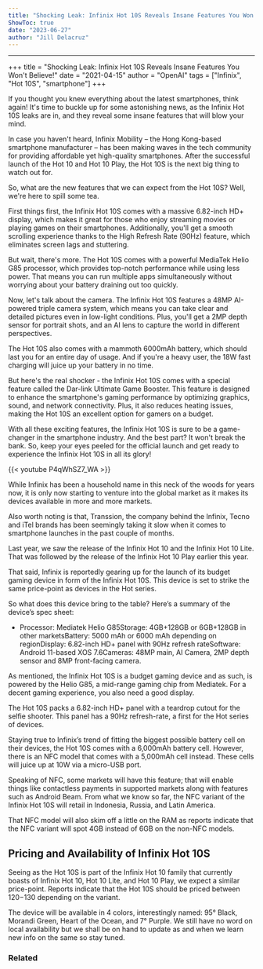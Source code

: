 ```yaml
---
title: "Shocking Leak: Infinix Hot 10S Reveals Insane Features You Won't Believe!"
ShowToc: true 
date: "2023-06-27"
author: "Jill Delacruz"
---
```

*****
+++
title = "Shocking Leak: Infinix Hot 10S Reveals Insane Features You Won't Believe!"
date = "2021-04-15"
author = "OpenAI"
tags = ["Infinix", "Hot 10S", "smartphone"]
+++

If you thought you knew everything about the latest smartphones, think again! It's time to buckle up for some astonishing news, as the Infinix Hot 10S leaks are in, and they reveal some insane features that will blow your mind.

In case you haven't heard, Infinix Mobility – the Hong Kong-based smartphone manufacturer – has been making waves in the tech community for providing affordable yet high-quality smartphones. After the successful launch of the Hot 10 and Hot 10 Play, the Hot 10S is the next big thing to watch out for.

So, what are the new features that we can expect from the Hot 10S? Well, we're here to spill some tea.

First things first, the Infinix Hot 10S comes with a massive 6.82-inch HD+ display, which makes it great for those who enjoy streaming movies or playing games on their smartphones. Additionally, you'll get a smooth scrolling experience thanks to the High Refresh Rate (90Hz) feature, which eliminates screen lags and stuttering.

But wait, there's more. The Hot 10S comes with a powerful MediaTek Helio G85 processor, which provides top-notch performance while using less power. That means you can run multiple apps simultaneously without worrying about your battery draining out too quickly.

Now, let's talk about the camera. The Infinix Hot 10S features a 48MP AI-powered triple camera system, which means you can take clear and detailed pictures even in low-light conditions. Plus, you'll get a 2MP depth sensor for portrait shots, and an AI lens to capture the world in different perspectives.

The Hot 10S also comes with a mammoth 6000mAh battery, which should last you for an entire day of usage. And if you're a heavy user, the 18W fast charging will juice up your battery in no time.

But here's the real shocker - the Infinix Hot 10S comes with a special feature called the Dar-link Ultimate Game Booster. This feature is designed to enhance the smartphone's gaming performance by optimizing graphics, sound, and network connectivity. Plus, it also reduces heating issues, making the Hot 10S an excellent option for gamers on a budget.

With all these exciting features, the Infinix Hot 10S is sure to be a game-changer in the smartphone industry. And the best part? It won't break the bank. So, keep your eyes peeled for the official launch and get ready to experience the Infinix Hot 10S in all its glory!

{{< youtube P4qWhSZ7_WA >}} 



While Infinix has been a household name in this neck of the woods for years now, it is only now starting to venture into the global market as it makes its devices available in more and more markets.
 
Also worth noting is that, Transsion, the company behind the Infinix, Tecno and iTel brands has been seemingly taking it slow when it comes to smartphone launches in the past couple of months. 
 
Last year, we saw the release of the Infinix Hot 10 and the Infinix Hot 10 Lite. That was followed by the release of the Infinix Hot 10 Play earlier this year.
 
That said, Infinix is reportedly gearing up for the launch of its budget gaming device in form of the Infinix Hot 10S. This device is set to strike the same price-point as devices in the Hot series.
 
So what does this device bring to the table? Here’s a summary of the device’s spec sheet:
 
- Processor: Mediatek Helio G85Storage: 4GB+128GB or 6GB+128GB in other marketsBattery: 5000 mAh or 6000 mAh depending on regionDisplay: 6.82-inch HD+ panel with 90Hz refresh rateSoftware: Android 11-based XOS 7.6Cameras: 48MP main, AI Camera, 2MP depth sensor and 8MP front-facing camera.

 
As mentioned, the Infinix Hot 10S is a budget gaming device and as such, is powered by the Helio G85, a mid-range gaming chip from Mediatek. For a decent gaming experience, you also need a good display. 
 
The Hot 10S packs a 6.82-inch HD+ panel with a teardrop cutout for the selfie shooter. This panel has a 90Hz refresh-rate, a first for the Hot series of devices.
 
Staying true to Infinix’s trend of fitting the biggest possible battery cell on their devices, the Hot 10S comes with a 6,000mAh battery cell. However, there is an NFC model that comes with a 5,000mAh cell instead. These cells will juice up at 10W via a micro-USB port.
 
Speaking of NFC, some markets will have this feature; that will enable things like contactless payments in supported markets along with features such as Android Beam. From what we know so far, the NFC variant of the Infinix Hot 10S will retail in Indonesia, Russia, and Latin America.
 
That NFC model will also skim off a little on the RAM as reports indicate that the NFC variant will spot 4GB instead of 6GB on the non-NFC models.
 
## Pricing and Availability of Infinix Hot 10S
 
Seeing as the Hot 10S is part of the Infinix Hot 10 family that currently boasts of Infinix Hot 10, Hot 10 Lite, and Hot 10 Play, we expect a similar price-point. Reports indicate that the Hot 10S should be priced between $120-$130 depending on the variant.
 
The device will be available in 4 colors, interestingly named: 95° Black, Morandi Green, Heart of the Ocean, and 7° Purple. We still have no word on local availability but we shall be on hand to update as and when we learn new info on the same so stay tuned.
 
### Related



